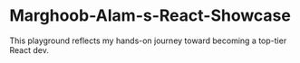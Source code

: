 # Marghoob-Alam-s-React-Showcase
This playground reflects my hands-on journey toward becoming a top-tier React dev.
